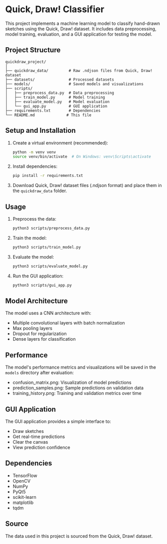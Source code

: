 # Quick, Draw! Classifier

This project implements a machine learning model to classify hand-drawn sketches using the Quick, Draw! dataset. It includes data preprocessing, model training, evaluation, and a GUI application for testing the model.

## Project Structure

```
quickdraw_project/
│
├── quickdraw_data/         # Raw .ndjson files from Quick, Draw! dataset
├── datasets/               # Processed datasets
├── models/                 # Saved models and visualizations
├── scripts/               
│   ├── preprocess_data.py  # Data preprocessing
│   ├── train_model.py      # Model training
│   ├── evaluate_model.py   # Model evaluation
│   └── gui_app.py          # GUI application
├── requirements.txt        # Dependencies
└── README.md              # This file
```

## Setup and Installation

1. Create a virtual environment (recommended):
   ```bash
   python -m venv venv
   source venv/bin/activate  # On Windows: venv\Scripts\activate
   ```

2. Install dependencies:
   ```bash
   pip install -r requirements.txt
   ```

3. Download Quick, Draw! dataset files (.ndjson format) and place them in the `quickdraw_data` folder.

## Usage

1. Preprocess the data:
   ```bash
   python3 scripts/preprocess_data.py
   ```

2. Train the model:
   ```bash
   python3 scripts/train_model.py
   ```

3. Evaluate the model:
   ```bash
   python3 scripts/evaluate_model.py
   ```

4. Run the GUI application:
   ```bash
   python3 scripts/gui_app.py
   ```

## Model Architecture

The model uses a CNN architecture with:
- Multiple convolutional layers with batch normalization
- Max pooling layers
- Dropout for regularization
- Dense layers for classification

## Performance

The model's performance metrics and visualizations will be saved in the `models` directory after evaluation:
- confusion_matrix.png: Visualization of model predictions
- prediction_samples.png: Sample predictions on validation data
- training_history.png: Training and validation metrics over time

## GUI Application

The GUI application provides a simple interface to:
- Draw sketches
- Get real-time predictions
- Clear the canvas
- View prediction confidence

## Dependencies

- TensorFlow
- OpenCV
- NumPy
- PyQt5
- scikit-learn
- matplotlib
- tqdm

## Source

The data used in this project is sourced from the Quick, Draw! dataset.
